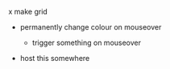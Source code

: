 x make grid

- permanently change colour on mouseover
    - trigger something on mouseover

- host this somewhere